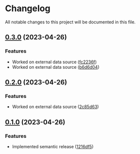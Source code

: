# Changelog

All notable changes to this project will be documented in this file.

## [0.3.0](https://github.com/fsadykov/terraform/compare/v0.2.0...v0.3.0) (2023-04-26)


### Features

* Worked on external data source ([fc2236f](https://github.com/fsadykov/terraform/commit/fc2236ffb2f60052cd930371880e9c1f8aecc53d))
* Worked on external data source ([b6d6d04](https://github.com/fsadykov/terraform/commit/b6d6d04cfc35785916c8845659cc1ba7335f310a))

## [0.2.0](https://github.com/fsadykov/terraform/compare/v0.1.0...v0.2.0) (2023-04-26)


### Features

* Worked on external data source ([2c85d63](https://github.com/fsadykov/terraform/commit/2c85d63479b949cea0f0f5b2f08386718e17bfb2))

## [0.1.0](https://github.com/fsadykov/terraform/compare/v0.0.1...v0.1.0) (2023-04-26)


### Features

* Implemented semantic release ([1216df5](https://github.com/fsadykov/terraform/commit/1216df5bdc538647bdbf96eafb9ed189ebdcd7db))
